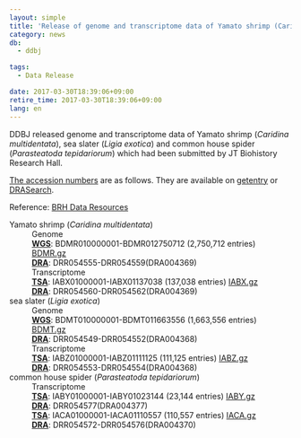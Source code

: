 ```yaml
---
layout: simple
title: 'Release of genome and transcriptome data of Yamato shrimp (Caridina multidentata), sea slater (Ligia exotica) and common house spider (Parasteatoda tepidariorum)'
category: news
db:
  - ddbj

tags:
  - Data Release

date: 2017-03-30T18:39:06+09:00
retire_time: 2017-03-30T18:39:06+09:00
lang: en
---
```


<p>DDBJ released genome and transcriptome data of Yamato shrimp (<em>Caridina multidentata</em>), sea slater (<em>Ligia exotica</em>) and common house spider (<em>Parasteatoda tepidariorum</em>) which had been submitted by JT Biohistory Research Hall. </p>

<p><a href="/documents/accessions.html">The accession numbers</a> are as follows. They are available on <a href="http://getentry.ddbj.nig.ac.jp/top-e.html">getentry</a> or <a href="http://ddbj.nig.ac.jp/DRASearch/">DRASearch</a>. </p>

<p>Reference: <a href="http://www.brh2.jp/index.html">BRH Data Resources</a></p>

<dl>
    <dt>Yamato shrimp (<em>Caridina multidentata</em>)</dt>
    <dd>Genome<br><strong><a href="/ddbj/wgs-e.html">WGS</a></strong>: BDMR010000001-BDMR012750712 (2,750,712 entries) <a href="https://ddbj.nig.ac.jp/public/ddbj_database/wgs/BD/BDMR.gz" target="_blank">BDMR.gz</a><br><strong><a href="/dra/index-e.html">DRA</a></strong>: DRR054555-DRR054559(DRA004369)</dd>
    <dd>Transcriptome<br><strong><a href="/ddbj/tsa-e.html">TSA</a></strong>: IABX01000001-IABX01137038 (137,038 entries) <a href="https://ddbj.nig.ac.jp/public/ddbj_database/tsa/IABX.gz" target="_blank">IABX.gz</a><br><strong><a href="/dra/index-e.html">DRA</a></strong>: DRR054560-DRR054562(DRA004369)</dd>
    <dt>sea slater (<em>Ligia exotica</em>)</dt>
    <dd>Genome<br><strong><a href="/ddbj/wgs-e.html">WGS</a></strong>: BDMT010000001-BDMT011663556 (1,663,556 entries) <a href="https://ddbj.nig.ac.jp/public/ddbj_database/wgs/BD/BDMT.gz" target="_blank">BDMT.gz</a><br><strong><a href="/dra/index-e.html">DRA</a></strong>: DRR054549-DRR054552(DRA004368)</dd>
    <dd>Transcriptome<br><strong><a href="/ddbj/tsa-e.html">TSA</a></strong>: IABZ01000001-IABZ01111125 (111,125 entries) <a href="https://ddbj.nig.ac.jp/public/ddbj_database/tsa/IABZ.gz" target="_blank">IABZ.gz</a><br><strong><a href="/dra/index-e.html">DRA</a></strong>: DRR054553-DRR054554(DRA004368)</dd>
    <dt>common house spider (<em>Parasteatoda tepidariorum</em>)</dt>
    <dd>Transcriptome<br><strong><a href="/ddbj/tsa-e.html">TSA</a></strong>: IABY01000001-IABY01023144 (23,144 entries) <a href="https://ddbj.nig.ac.jp/public/ddbj_database/tsa/IABY.gz" target="_blank">IABY.gz</a><br><strong><a href="/dra/index-e.html">DRA</a></strong>: DRR054577(DRA004377)<br><strong><a href="/ddbj/tsa-e.html">TSA</a></strong>: IACA01000001-IACA01110557 (110,557 entries) <a href="https://ddbj.nig.ac.jp/public/ddbj_database/tsa/IACA.gz" target="_blank">IACA.gz</a><br><strong><a href="/dra/index-e.html">DRA</a></strong>: DRR054572-DRR054576(DRA004370)</dd>
</dl>
